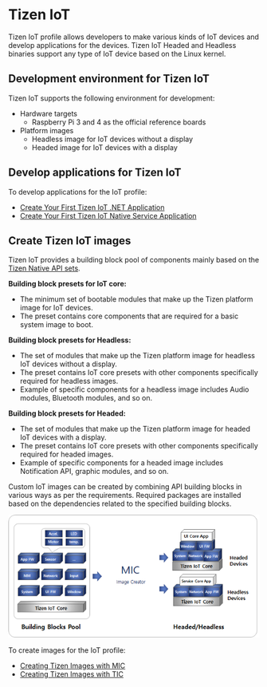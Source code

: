 # Tizen IoT

Tizen IoT profile allows developers to make various kinds of IoT devices and develop applications for the devices.
Tizen IoT Headed and Headless binaries support any type of IoT device based on the Linux kernel.

## Development environment for Tizen IoT
Tizen IoT supports the following environment for development:
- Hardware targets
    - Raspberry Pi 3 and 4 as the official reference boards
- Platform images
    - Headless image for IoT devices without a display
    - Headed image for IoT devices with a display

## Develop applications for Tizen IoT
To develop applications for the IoT profile:
- [Create Your First Tizen IoT .NET Application](../../../application/dotnet/get-started/first-app.md)
- [Create Your First Tizen IoT Native Service Application](../../../application/native/get-started/iot/first-app.md)

## Create Tizen IoT images
Tizen IoT provides a building block pool of components mainly based on the [Tizen Native API sets](../../../application/native/api/iot-headed/latest/index.html).

**Building block presets for IoT core:**
- The minimum set of bootable modules that make up the Tizen platform image for IoT devices.
- The preset contains core components that are required for a basic system image to boot.

**Building block presets for Headless:**
- The set of modules that make up the Tizen platform image for headless IoT devices without a display.
- The preset contains IoT core presets with other components specifically required for headless images.
- Example of specific components for a headless image includes Audio modules, Bluetooth modules, and so on.

**Building block presets for Headed:**
- The set of modules that make up the Tizen platform image for headed IoT devices with a display.
- The preset contains IoT core presets with other components specifically required for headed images.
- Example of specific components for a headed image includes Notification API, graphic modules, and so on.

Custom IoT images can be created by combining API building blocks in various ways as per the requirements. Required packages are installed based on the dependencies related to the specified building blocks.

![iot_building_block](media/iot_building_block.png)

To create images for the IoT profile:
- [Creating Tizen Images with MIC](../../developing/creating.md)
- [Creating Tizen Images with TIC](../../developing/creating-tic.md)
